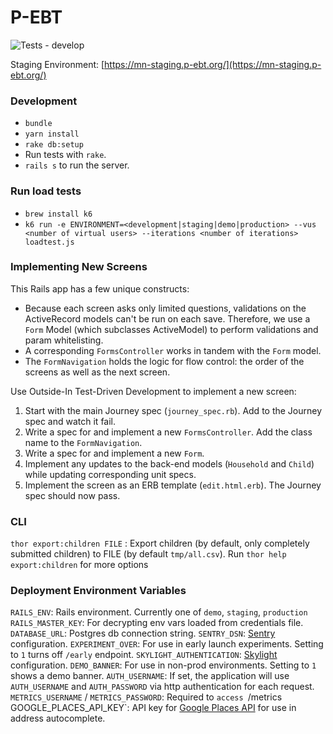 # P-EBT
![Tests - develop](https://github.com/codeforamerica/pandemic-ebt/workflows/Tests/badge.svg)

Staging Environment: [https://mn-staging.p-ebt.org/](https://mn-staging.p-ebt.org/)

### Development
- `bundle`
- `yarn install`
- `rake db:setup`
- Run tests with `rake`.
- `rails s` to run the server.

### Run load tests
- `brew install k6`
- `k6 run -e ENVIRONMENT=<development|staging|demo|production> --vus <number of virtual users> --iterations <number of iterations> loadtest.js`

### Implementing New Screens

This Rails app has a few unique constructs:

- Because each screen asks only limited questions, validations on the ActiveRecord models can't be run on each save.
  Therefore, we use a `Form` Model (which subclasses ActiveModel) to perform validations and param whitelisting.
- A corresponding `FormsController` works in tandem with the `Form` model.
- The `FormNavigation` holds the logic for flow control: the order of the screens as well as the next screen.

Use Outside-In Test-Driven Development to implement a new screen:

1. Start with the main Journey spec (`journey_spec.rb`). Add to the Journey spec and watch it fail.
2. Write a spec for and implement a new `FormsController`. Add the class name to the `FormNavigation`.
3. Write a spec for and implement a new `Form`.
4. Implement any updates to the back-end models (`Household` and `Child`) while updating corresponding unit specs.
5. Implement the screen as an ERB template (`edit.html.erb`). The Journey spec should now pass.

### CLI

`thor export:children FILE`
: Export children (by default, only completely submitted children) to FILE (by default `tmp/all.csv`). Run `thor help export:children` for more options

### Deployment Environment Variables
`RAILS_ENV`: Rails environment. Currently one of `demo`, `staging`, `production`
`RAILS_MASTER_KEY`: For decrypting env vars loaded from credentials file.
`DATABASE_URL`: Postgres db connection string.
`SENTRY_DSN`: [Sentry](https://docs.sentry.io/clients/ruby/) configuration.
`EXPERIMENT_OVER`: For use in early launch experiments. Setting to `1` turns off `/early` endpoint.
`SKYLIGHT_AUTHENTICATION`: [Skylight](https://www.skylight.io/support/getting-started) configuration.
`DEMO_BANNER`: For use in non-prod environments. Setting to `1` shows a demo banner.
`AUTH_USERNAME`: If set, the application will use `AUTH_USERNAME` and `AUTH_PASSWORD` via http authentication for each request.
`METRICS_USERNAME` / `METRICS_PASSWORD`: Required to `access `/metrics`
`GOOGLE_PLACES_API_KEY`: API key for [Google Places API](https://developers.google.com/places/web-service/autocomplete) for use in address autocomplete.
